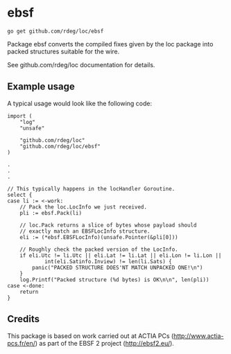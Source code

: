 # ebsf

`go get github.com/rdeg/loc/ebsf`

Package ebsf converts the compiled fixes given by the loc package into packed structures suitable for the wire.

See github.com/rdeg/loc documentation for details.

## Example usage

A typical usage would look like the following code:

	import (
		"log"
		"unsafe"
		
		"github.com/rdeg/loc"
		"github.com/rdeg/loc/ebsf"
	)
	
	.
	.
	.

	// This typically happens in the locHandler Goroutine.
	select {
	case li := <-work:
		// Pack the loc.LocInfo we just received.
		pli := ebsf.Pack(li)
		
		// loc.Pack returns a slice of bytes whose payload should
		// exactly match an EBSFLocInfo structure.
		eli := (*ebsf.EBSFLocInfo)(unsafe.Pointer(&pli[0]))
		
		// Roughly check the packed version of the LocInfo.
		if eli.Utc != li.Utc || eli.Lat != li.Lat || eli.Lon != li.Lon ||
				int(eli.Satinfo.Inview) != len(li.Sats) {
			panic("PACKED STRUCTURE DOES'NT MATCH UNPACKED ONE!\n")
		}
		log.Printf("Packed structure (%d bytes) is OK\n\n", len(pli))
	case <-done:
		return
	}

## Credits

This package is based on work carried out at ACTIA PCs (http://www.actia-pcs.fr/en/)
as part of the EBSF 2 project (http://ebsf2.eu/).

